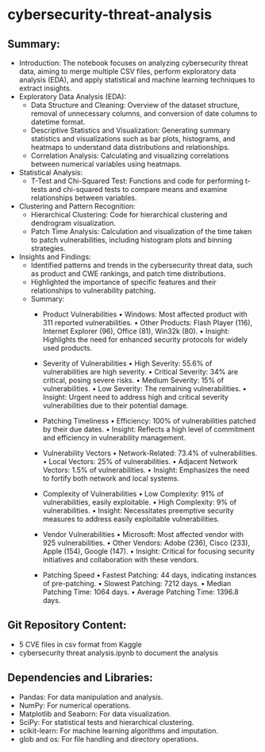 # cybersecurity-threat-analysis

## Summary:

- Introduction: The notebook focuses on analyzing cybersecurity threat data, aiming to merge multiple CSV files, perform exploratory data analysis (EDA), and apply statistical and machine learning techniques to extract insights.
- Exploratory Data Analysis (EDA):
  - Data Structure and Cleaning: Overview of the dataset structure, removal of unnecessary columns, and conversion of date columns to datetime format.
  - Descriptive Statistics and Visualization: Generating summary statistics and visualizations such as bar plots, histograms, and heatmaps to understand data distributions and relationships.
  - Correlation Analysis: Calculating and visualizing correlations between numerical variables using heatmaps.
- Statistical Analysis:
  - T-Test and Chi-Squared Test: Functions and code for performing t-tests and chi-squared tests to compare means and examine relationships between variables.
- Clustering and Pattern Recognition:
  - Hierarchical Clustering: Code for hierarchical clustering and dendrogram visualization.
  - Patch Time Analysis: Calculation and visualization of the time taken to patch vulnerabilities, including histogram plots and binning strategies.
- Insights and Findings:
  - Identified patterns and trends in the cybersecurity threat data, such as product and CWE rankings, and patch time distributions.
  - Highlighted the importance of specific features and their relationships to vulnerability patching.
  - Summary:
    - Product Vulnerabilities
    	•	Windows: Most affected product with 311 reported vulnerabilities.
    	•	Other Products: Flash Player (116), Internet Explorer (96), Office (81), Win32k (80).
    	•	Insight: Highlights the need for enhanced security protocols for widely used products.

    - Severity of Vulnerabilities
    	•	High Severity: 55.6% of vulnerabilities are high severity.
    	•	Critical Severity: 34% are critical, posing severe risks.
    	•	Medium Severity: 15% of vulnerabilities.
    	•	Low Severity: The remaining vulnerabilities.
    	•	Insight: Urgent need to address high and critical severity vulnerabilities due to their potential damage.

    - Patching Timeliness
    	•	Efficiency: 100% of vulnerabilities patched by their due dates.
    	•	Insight: Reflects a high level of commitment and efficiency in vulnerability management.

    - Vulnerability Vectors
    	•	Network-Related: 73.4% of vulnerabilities.
    	•	Local Vectors: 25% of vulnerabilities.
    	•	Adjacent Network Vectors: 1.5% of vulnerabilities.
    	•	Insight: Emphasizes the need to fortify both network and local systems.

    - Complexity of Vulnerabilities
    	•	Low Complexity: 91% of vulnerabilities, easily exploitable.
    	•	High Complexity: 9% of vulnerabilities.
    	•	Insight: Necessitates preemptive security measures to address easily exploitable vulnerabilities.

    - Vendor Vulnerabilities
    	•	Microsoft: Most affected vendor with 925 vulnerabilities.
    	•	Other Vendors: Adobe (236), Cisco (233), Apple (154), Google (147).
    	•	Insight: Critical for focusing security initiatives and collaboration with these vendors.

    - Patching Speed
    	•	Fastest Patching: 44 days, indicating instances of pre-patching.
    	•	Slowest Patching: 7212 days.
    	•	Median Patching Time: 1064 days.
    	•	Average Patching Time: 1396.8 days.

## Git Repository Content:

- 5 CVE files in csv format from Kaggle
- cybersecurity threat analysis.ipynb to document the analysis

## Dependencies and Libraries:

- Pandas: For data manipulation and analysis.
- NumPy: For numerical operations.
- Matplotlib and Seaborn: For data visualization.
- SciPy: For statistical tests and hierarchical clustering.
- scikit-learn: For machine learning algorithms and imputation.
- glob and os: For file handling and directory operations.




